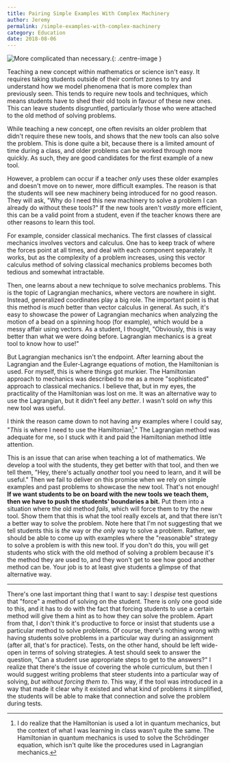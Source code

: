 ```yaml
---
title: Pairing Simple Examples With Complex Machinery
author: Jeremy
permalink: /simple-examples-with-complex-machinery
category: Education
date: 2018-08-06
---
```


![More complicated than necessary.](https://res.cloudinary.com/dh3hm8pb7/image/upload/c_scale,q_auto,w_600/v1532278836/MoreComplicated.png){: .centre-image }

Teaching a new concept within mathematics or science isn't easy. It requires taking students outside of their comfort zones to try and understand how we model phenomena that is more complex than previously seen. This tends to require new tools and techniques, which means students have to shed their old tools in favour of these new ones. This can leave students disgruntled, particularly those who were attached to the old method of solving problems.

While teaching a new concept, one often revisits an older problem that didn't require these new tools, and shows that the new tools can also solve the problem. This is done quite a bit, because there is a limited amount of time during a class, and older problems can be worked through more quickly. As such, they are good candidates for the first example of a new tool.

However, a problem can occur if a teacher *only* uses these older examples and doesn't move on to newer, more difficult examples. The reason is that the students will see new machinery being introduced for no good reason. They will ask, "Why do I need this new machinery to solve a problem I can already do without these tools?" If the new tools aren't *vastly* more efficient, this can be a valid point from a student, even if the teacher knows there are other reasons to learn this tool.

For example, consider classical mechanics. The first classes of classical mechanics involves vectors and calculus. One has to keep track of where the forces point at all times, and deal with each component separately. It works, but as the complexity of a problem increases, using this vector calculus method of solving classical mechanics problems becomes both tedious and somewhat intractable.

Then, one learns about a new technique to solve mechanics problems. This is the topic of Lagrangian mechanics, where vectors are nowhere in sight. Instead, generalized coordinates play a big role. The important point is that this method is *much* better than vector calculus in general. As such, it's easy to showcase the power of Lagrangian mechanics when analyzing the motion of a bead on a spinning hoop (for example), which would be a messy affair using vectors. As a student, I thought, "Obviously, this is way better than what we were doing before. Lagrangian mechanics is a great tool to know how to use!"

But Lagrangian mechanics isn't the endpoint. After learning about the Lagrangian and the Euler-Lagrange equations of motion, the Hamiltonian is used. For myself, this is where things got murkier. The Hamiltonian approach to mechanics was described to me as a more "sophisticated" approach to classical mechanics. I believe that, but in my eyes, the practicality of the Hamiltonian was lost on me. It was an alternative way to use the Lagrangian, but it didn't feel any *better*. I wasn't sold on *why* this new tool was useful.

I think the reason came down to not having any examples where I could say, "*This* is where I need to use the Hamiltonian[^1]." The Lagrangian method was adequate for me, so I stuck with it and paid the Hamiltonian method little attention.

This is an issue that can arise when teaching a lot of mathematics. We develop a tool with the students, they get better with that tool, and then we tell them, "Hey, there's actually *another* tool you need to learn, and it will be useful." Then we fail to deliver on this promise when we rely on simple examples and past problems to showcase the new tool. That's not enough! **If we want students to be on board with the new tools we teach them, then we have to push the students' boundaries a bit.** Put them into a situation where the old method *fails*, which will force them to try the new tool. Show them that this is what the tool really excels at, and that there  isn't a better way to solve the problem. Note here that I'm not suggesting that we tell students this is *the* way or *the only* way to solve a problem. Rather, we should be able to come up with examples where the "reasonable" strategy to solve a problem is with this new tool. If you don't do this, you will get students who stick with the old method of solving a problem because it's the method they are used to, and they won't get to see how good another method can be. Your job is to at least give students a glimpse of that alternative way.

---

There's one last important thing that I want to say: I *despise* test questions that "force" a method of solving on the student. There is only one good side to this, and it has to do with the fact that forcing students to use a certain method will give them a hint as to how they can solve the problem. Apart from that, I don't think it's productive to force or insist that students use a particular method to solve problems. Of course, there's nothing wrong with having students solve problems in a particular way during an assignment (after all, that's for practice). Tests, on the other hand, should be left wide-open in terms of solving strategies. A test should seek to answer the question, "Can a student use appropriate steps to get to the answers?" I realize that there's the issue of covering the whole curriculum, but then I would suggest writing problems that steer students into a particular way of solving, *but without forcing them to*. This way, if the tool was introduced in a way that made it clear why it existed and what kind of problems it simplified, the students will be able to make that connection and solve the problem during tests.

[^1]: I do realize that the Hamiltonian is used a lot in quantum mechanics, but the context of what I was learning in class wasn't quite the same. The Hamiltonian in quantum mechanics is used to solve the Schrödinger equation, which isn't quite like the procedures used in Lagrangian mechanics.
